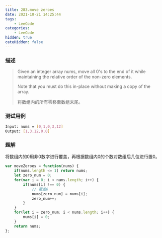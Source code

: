 ```yaml
---
title: 283.move zeroes
date: 2021-10-21 14:25:44
tags:
    - LeeCode
categories: 
    - LeeCode
hidden: true
cateHidden: false
---
```


### 描述

> Given an integer array nums, move all 0's to the end of it while maintaining the relative order of the non-zero elements.
> 
> Note that you must do this in-place without making a copy of the array.
> 
> 将数组内的所有零移至数组末尾。

### 测试用例

```bash
Input: nums = [0,1,0,3,12]
Output: [1,3,12,0,0]
```

### 题解

将数组内的0用非0数字进行覆盖，再根据数组内0的个数对数组后几位进行置0。

```js
var moveZeroes = function(nums) {
    if(nums.length <= 1) return nums;
    let zero_num = 0;
    for(var i = 0; i < nums.length; i++) {
        if(nums[i] !== 0) {
            // 覆盖0
            nums[zero_num] = nums[i];
            zero_num++;
        }
    }
    for(let i = zero_num; i < nums.length; i++) {
        nums[i] = 0;
    }
    return nums;
};
```